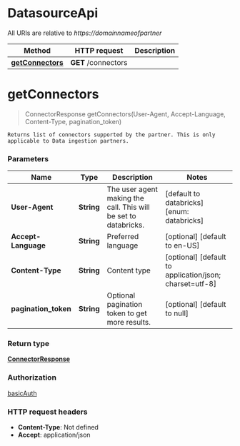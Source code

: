 # DatasourceApi

All URIs are relative to *https://domainnameofpartner*

| Method | HTTP request | Description |
|------------- | ------------- | -------------|
| [**getConnectors**](DatasourceApi.md#getConnectors) | **GET** /connectors |  |


<a name="getConnectors"></a>
# **getConnectors**
> ConnectorResponse getConnectors(User-Agent, Accept-Language, Content-Type, pagination\_token)



    Returns list of connectors supported by the partner. This is only applicable to Data ingestion partners.

### Parameters

|Name | Type | Description  | Notes |
|------------- | ------------- | ------------- | -------------|
| **User-Agent** | **String**| The user agent making the call. This will be set to databricks. | [default to databricks] [enum: databricks] |
| **Accept-Language** | **String**| Preferred language | [optional] [default to en-US] |
| **Content-Type** | **String**| Content type | [optional] [default to application/json; charset&#x3D;utf-8] |
| **pagination\_token** | **String**| Optional pagination token to get more results. | [optional] [default to null] |

### Return type

[**ConnectorResponse**](../Models/ConnectorResponse.md)

### Authorization

[basicAuth](../README.md#basicAuth)

### HTTP request headers

- **Content-Type**: Not defined
- **Accept**: application/json

